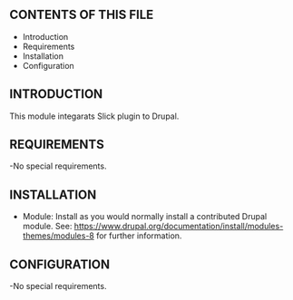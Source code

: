 CONTENTS OF THIS FILE
---------------------

 * Introduction
 * Requirements
 * Installation
 * Configuration


INTRODUCTION
------------

This module integarats Slick plugin to Drupal.

REQUIREMENTS
------------

 -No special requirements.

INSTALLATION
------------

 * Module: Install as you would normally install a contributed Drupal module.
   See: https://www.drupal.org/documentation/install/modules-themes/modules-8
   for further information.

CONFIGURATION
-------------
 -No special requirements.
